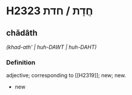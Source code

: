# H2323 חֲדָת / חדת

## chădâth

_(khad-ath' | huh-DAWT | huh-DAHT)_

### Definition

adjective; corresponding to [[H2319]]; new; new.

- new

